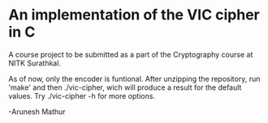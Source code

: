 An implementation of the VIC cipher in C
=========================================

A course project to be submitted as a part of the Cryptography course at NITK
Surathkal.

As of now, only the encoder is funtional. After unzipping the repository, run
'make' and then ./vic-cipher, wich will produce a result for the default values.
Try ./vic-cipher -h for more options.

-Arunesh Mathur
